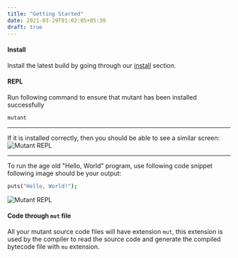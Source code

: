 ```yaml
---
title: "Getting Started"
date: 2021-03-29T01:02:05+05:30
draft: true
---
```


#### Install
Install the latest build by going through our [install](/docs/languagedocs/install/) section.

#### REPL
Run following command to ensure that mutant has been installed successfully
```bash
mutant
```

---

If it is installed correctly, then you should be able to see a similar screen:
![Mutant REPL](/images/repl.png)

---

To run the age old "Hello, World" program, use following code snippet following image should be your output:
```bash
puts("Hello, World!");
```

![Mutant REPL](/images/repl_hello.png)

#### Code through `mut` file
All your mutant source code files will have extension `mut`, this extension is used by the compiler to read the source code and generate the compiled bytecode file with `mu` extension.